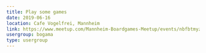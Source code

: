 ```yaml
---
title: Play some games
date: 2019-06-16
location: Cafe Vogelfrei, Mannheim
link: https://www.meetup.com/Mannheim-Boardgames-Meetup/events/nbfbtmyzjbvb/
usergroup: bogama
type: usergroup
---
```

